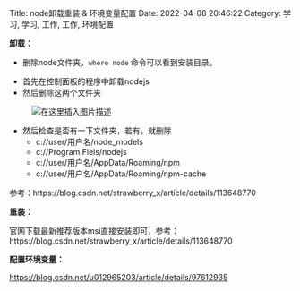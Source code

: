 Title: node卸载重装 & 环境变量配置
Date: 2022-04-08 20:46:22
Category: 学习, 学习, 工作, 工作, 环境配置

<!-- wp:paragraph -->
<p><strong>卸载：</strong></p>
<!-- /wp:paragraph -->

<!-- wp:group -->
<div class="wp-block-group"><!-- wp:list -->
<ul><li>删除node文件夹，<code>where node</code>&nbsp;命令可以看到安装目录。</li></ul>
<!-- /wp:list -->

<!-- wp:list -->
<ul><li>首先在控制面板的程序中卸载nodejs</li><li>然后删除这两个文件夹</li></ul>
<!-- /wp:list -->

<!-- wp:image -->
<figure class="wp-block-image"><img src="https://img-blog.csdnimg.cn/20210204153059531.png" alt="在这里插入图片描述"/></figure>
<!-- /wp:image -->

<!-- wp:list -->
<ul><li>然后检查是否有一下文件夹，若有，就删除<ul><li>c://user/用户名/node_models</li><li>c://Program Fiels/nodejs</li><li>c://user/用户名/AppData/Roaming/npm</li><li>c://user/用户名/AppData/Roaming/npm-cache<br></li></ul></li></ul>
<!-- /wp:list --></div>
<!-- /wp:group -->

<!-- wp:paragraph -->
<p>参考：https://blog.csdn.net/strawberry_x/article/details/113648770</p>
<!-- /wp:paragraph -->

<!-- wp:paragraph -->
<p></p>
<!-- /wp:paragraph -->

<!-- wp:paragraph -->
<p><strong>重装：</strong></p>
<!-- /wp:paragraph -->

<!-- wp:paragraph -->
<p>官网下载最新推荐版本msi直接安装即可，参考：https://blog.csdn.net/strawberry_x/article/details/113648770</p>
<!-- /wp:paragraph -->

<!-- wp:paragraph -->
<p></p>
<!-- /wp:paragraph -->

<!-- wp:paragraph -->
<p><strong>配置环境变量：</strong></p>
<!-- /wp:paragraph -->

<!-- wp:paragraph -->
<p><a href="https://blog.csdn.net/u012965203/article/details/97612935">https://blog.csdn.net/u012965203/article/details/97612935</a></p>
<!-- /wp:paragraph -->
